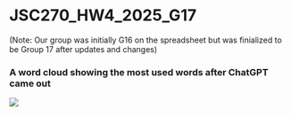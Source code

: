 # JSC270_HW4_2025_G17
(Note: Our group was initially G16 on the spreadsheet but was finialized to be Group 17 after updates and changes)
### A word cloud showing the most used words after ChatGPT came out
![](https://github.com/phuonganhdangamy/JSC270_HW4_2025_G16/blob/main/Twitter%20Cloud.png)
